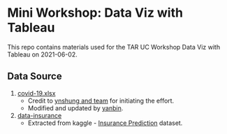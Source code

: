 # Mini Workshop: Data Viz with Tableau
This repo contains materials used for the TAR UC Workshop Data Viz with Tableau on 2021-06-02.

## Data Source
1.  [covid-19.xlsx](https://github.com/yanbin43/workshop-viz/blob/main/my-covid.xlsx)
	-	Credit to [ynshung and team](https://github.com/ynshung/covid-19-malaysia) for initiating the effort.
	-	Modified and updated by [yanbin](https://github.com/yanbin43).
1.  [data-insurance](https://github.com/yanbin43/workshop-viz/blob/main/data-insurance.csv)
	-	Extracted from kaggle - [Insurance Prediction](https://www.kaggle.com/sonujha090/insurance-prediction) dataset.
